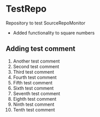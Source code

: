 # TestRepo
Repository to test SourceRepoMonitor

* Added functionality to square numbers

Adding test comment
--------------------
1. Another test comment
2. Second test comment
3. Third test comment
4. Fourth test comment
5. Fifth test comment
6. Sixth test comment
7. Seventh test comment
8. Eighth test comment
9. Ninth test comment
10. Tenth test comment
